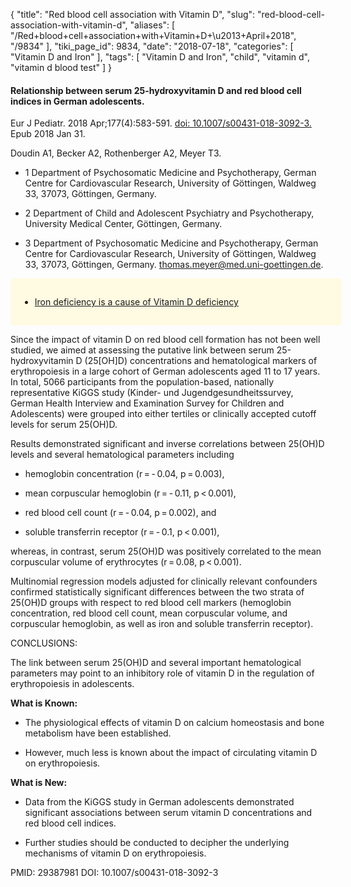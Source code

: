 {
    "title": "Red blood cell association with Vitamin D",
    "slug": "red-blood-cell-association-with-vitamin-d",
    "aliases": [
        "/Red+blood+cell+association+with+Vitamin+D+\u2013+April+2018",
        "/9834"
    ],
    "tiki_page_id": 9834,
    "date": "2018-07-18",
    "categories": [
        "Vitamin D and Iron"
    ],
    "tags": [
        "Vitamin D and Iron",
        "child",
        "vitamin d",
        "vitamin d blood test"
    ]
}


#### Relationship between serum 25-hydroxyvitamin D and red blood cell indices in German adolescents.

Eur J Pediatr. 2018 Apr;177(4):583-591. [doi: 10.1007/s00431-018-3092-3.](https://doi.org/10.1007/s00431-018-3092-3.) Epub 2018 Jan 31.

Doudin A1, Becker A2, Rothenberger A2, Meyer T3.

* 1 Department of Psychosomatic Medicine and Psychotherapy, German Centre for Cardiovascular Research, University of Göttingen, Waldweg 33, 37073, Göttingen, Germany.

* 2 Department of Child and Adolescent Psychiatry and Psychotherapy, University Medical Center, Göttingen, Germany.

* 3 Department of Psychosomatic Medicine and Psychotherapy, German Centre for Cardiovascular Research, University of Göttingen, Waldweg 33, 37073, Göttingen, Germany. thomas.meyer@med.uni-goettingen.de.

<div class="border" style="background-color:#FFFAE2;padding:15px;margin:10px 0;border-radius:5px;width:500px">

* [Iron deficiency is a cause of Vitamin D deficiency](/posts/iron-deficiency-is-a-cause-of-vitamin-d-deficiency)

</div>

Since the impact of vitamin D on red blood cell formation has not been well studied, we aimed at assessing the putative link between serum 25-hydroxyvitamin D (25<span>[OH]</span>D) concentrations and hematological markers of erythropoiesis in a large cohort of German adolescents aged 11 to 17 years. In total, 5066 participants from the population-based, nationally representative KiGGS study (Kinder- und Jugendgesundheitssurvey, German Health Interview and Examination Survey for Children and Adolescents) were grouped into either tertiles or clinically accepted cutoff levels for serum 25(OH)D. 

Results demonstrated significant and inverse correlations between 25(OH)D levels and several hematological parameters including 

* hemoglobin concentration (r = - 0.04, p = 0.003), 

* mean corpuscular hemoglobin (r = - 0.11, p < 0.001), 

* red blood cell count (r = - 0.04, p = 0.002), and 

* soluble transferrin receptor (r = - 0.1, p < 0.001), 

whereas, in contrast, serum 25(OH)D was positively correlated to the mean corpuscular volume of erythrocytes (r = 0.08, p < 0.001). 

Multinomial regression models adjusted for clinically relevant confounders confirmed statistically significant differences between the two strata of 25(OH)D groups with respect to red blood cell markers (hemoglobin concentration, red blood cell count, mean corpuscular volume, and corpuscular hemoglobin, as well as iron and soluble transferrin receptor).

CONCLUSIONS:

The link between serum 25(OH)D and several important hematological parameters may point to an inhibitory role of vitamin D in the regulation of erythropoiesis in adolescents. 

 **What is Known:** 

* The physiological effects of vitamin D on calcium homeostasis and bone metabolism have been established. 

* However, much less is known about the impact of circulating vitamin D on erythropoiesis. 

 **What is New:** 

* Data from the KiGGS study in German adolescents demonstrated significant associations between serum vitamin D concentrations and red blood cell indices. 

* Further studies should be conducted to decipher the underlying mechanisms of vitamin D on erythropoiesis.

PMID: 29387981 DOI: 10.1007/s00431-018-3092-3
